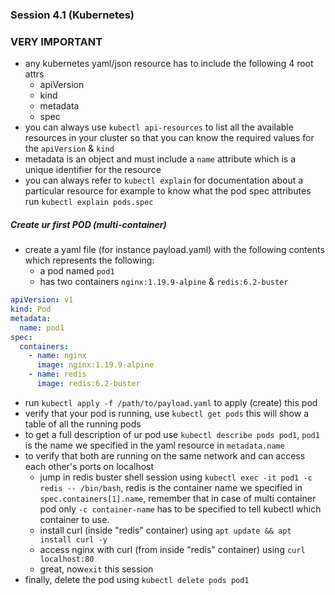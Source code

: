 ### Session 4.1 (Kubernetes)

### VERY IMPORTANT

* any kubernetes yaml/json resource has to include the following 4 root attrs
  * apiVersion
  * kind
  * metadata
  * spec
* you can always use ```kubectl api-resources``` to list all the available resources in your cluster so that you can
  know the required values for the `apiVersion` & `kind`
* metadata is an object and must include a `name` attribute which is a unique identifier for the resource
* you can always refer to ```kubectl explain``` for documentation about a particular resource for example to know what
  the pod spec attributes run ```kubectl explain pods.spec```

##### Create ur first POD (multi-container)

* create a yaml file (for instance payload.yaml) with the following contents which represents the following:
  * a pod named `pod1`
  * has two containers `nginx:1.19.9-alpine` & `redis:6.2-buster`

```yaml
apiVersion: v1
kind: Pod
metadata:
  name: pod1
spec:
  containers:
    - name: nginx
      image: nginx:1.19.9-alpine
    - name: redis
      image: redis:6.2-buster
```

* run ```kubectl apply -f /path/to/payload.yaml``` to apply (create) this pod
* verify that your pod is running, use ```kubectl get pods``` this will show a table of all the running pods
* to get a full description of ur pod use ```kubectl describe pods pod1```, `pod1` is the name we specified in the yaml
  resource in `metadata.name`
* to verify that both are running on the same network and can access each other's ports on localhost
  * jump in redis buster shell session using ```kubectl exec -it pod1 -c redis -- /bin/bash```, redis is the container
    name we specified in `spec.containers[1].name`, remember that in case of multi container pod
    only `-c container-name` has to be specified to tell kubectl which container to use.
  * install curl (inside "redis" container) using ```apt update && apt install curl -y```
  * access nginx with curl (from inside "redis" container) using ```curl localhost:80```
  * great, now```exit``` this session
* finally, delete the pod using ```kubectl delete pods pod1```
